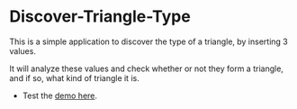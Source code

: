 # Discover-Triangle-Type

This is a simple application to discover the type of a triangle, by inserting 3 values.

It will analyze these values and check whether or not they form a triangle, and if so, what kind of triangle it is.

- Test the [demo here](http://paulogabriel.me/extranet/labs/triangle/).